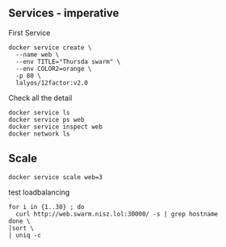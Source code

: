 ## Services - imperative

First Service
```
docker service create \
  --name web \
  --env TITLE="Thursda swarm" \
  --env COLOR2=orange \
  -p 80 \
  lalyos/12factor:v2.0
```

Check all the detail
```
docker service ls
docker service ps web
docker service inspect web
docker network ls
```

## Scale
```
docker service scale web=3
```

test loadbalancing
```
for i in {1..30} ; do 
  curl http://web.swarm.nisz.lol:30000/ -s | grep hostname
done \
|sort \
| uniq -c
```